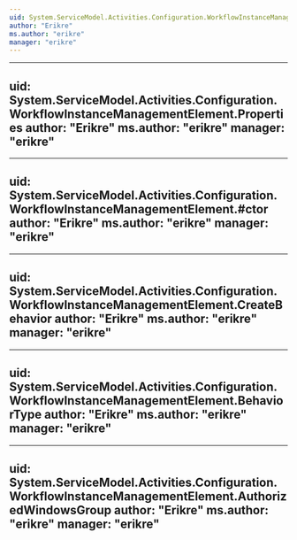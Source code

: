 ```yaml
---
uid: System.ServiceModel.Activities.Configuration.WorkflowInstanceManagementElement
author: "Erikre"
ms.author: "erikre"
manager: "erikre"
---
```


---
uid: System.ServiceModel.Activities.Configuration.WorkflowInstanceManagementElement.Properties
author: "Erikre"
ms.author: "erikre"
manager: "erikre"
---

---
uid: System.ServiceModel.Activities.Configuration.WorkflowInstanceManagementElement.#ctor
author: "Erikre"
ms.author: "erikre"
manager: "erikre"
---

---
uid: System.ServiceModel.Activities.Configuration.WorkflowInstanceManagementElement.CreateBehavior
author: "Erikre"
ms.author: "erikre"
manager: "erikre"
---

---
uid: System.ServiceModel.Activities.Configuration.WorkflowInstanceManagementElement.BehaviorType
author: "Erikre"
ms.author: "erikre"
manager: "erikre"
---

---
uid: System.ServiceModel.Activities.Configuration.WorkflowInstanceManagementElement.AuthorizedWindowsGroup
author: "Erikre"
ms.author: "erikre"
manager: "erikre"
---
